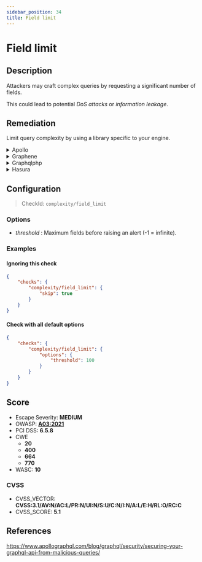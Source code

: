 ```yaml
---
sidebar_position: 34
title: Field limit
---
```


# Field limit

## Description

Attackers may craft complex queries by requesting a significant number of fields.

This could lead to potential *DoS attacks* or *information leakage*.

## Remediation

Limit query complexity by using a library specific to your engine.


<details>
    <summary>Apollo</summary>

Add a module to compute query complexity and set a threshold so that overly broad requests get canceled.

For a user-friendly module which requires no schema modification whatsoever, check out the [graphql-validation-complexity](https://github.com/4Catalyzer/graphql-validation-complexity) module.

```javascript
import { createComplexityLimitRule } from 'graphql-validation-complexity';

const ComplexityLimitRule = createComplexityLimitRule(1000);

const apolloServer = new ApolloServer({
    ...
    validationRules: [ComplexityLimitRule],
});
```

For a more customizable module that lets you manually configure the cost of each field/type of your schema, take a look at the [graphql-cost-analysis](https://github.com/pa-bru/graphql-cost-analysis) module.

This second option is best suited for a more realistic complexity estimator as all fields may not be equal in terms of complexity.

To learn more about complexity estimation, you can read: [Securing Your GraphQL API from Malicious Queries](https://www.apollographql.com/blog/graphql/security/securing-your-graphql-api-from-malicious-queries/).


Source: <https://escape.tech/blog/9-graphql-security-best-practices/>.


</details>

<details>
    <summary>Graphene</summary>

With `graphene-django`, it is possible to implement a custom GraphQL backend to limit query complexity, such as this one:
[graphene-django query cost analysis / complexity limits](https://gist.github.com/thibaudlabat/7b86f1a4da34eccfbfa524ca7359e87c).


</details>

<details>
    <summary>Graphqlphp</summary>

```php
use GraphQL\GraphQL;
use GraphQL\Validator\Rules\QueryComplexity;
use GraphQL\Validator\DocumentValidator;

$rule = new QueryComplexity($maxQueryComplexity = 100);
DocumentValidator::addRule($rule);

GraphQL::executeQuery(/*...*/);
```

Source: <https://github.com/webonyx/graphql-php/blob/master/docs/security.md#query-complexity-analysis>


</details>

<details>
    <summary>Hasura</summary>

Limit the number of fecthed fields with Response Limiting.
To learn how to implement it, check out [Hasura's Response Limiting guide](https://hasura.io/learn/graphql/hasura-advanced/security/5-response-limit/).


</details>

## Configuration

> CheckId: `complexity/field_limit`

### Options

- *threshold* : Maximum fields before raising an alert (-1 = infinite).



### Examples


#### Ignoring this check

```json
{
    "checks": {
        "complexity/field_limit": {
            "skip": true
        }
    }
}
```


#### Check with all default options

```json
{
    "checks": {
        "complexity/field_limit": {
            "options": {
                "threshold": 100
            }
        }
    }
}
```




## Score

- Escape Severity: **<span className="medium-severity">MEDIUM</span>**
- OWASP: **[A03:2021](https://owasp.org/Top10/A03_2021-Injection/)**
- PCI DSS: **6.5.8**
- CWE
  - **20**
  - **400**
  - **664**
  - **770**
- WASC: **10**



### CVSS

- CVSS_VECTOR: **CVSS:3.1/AV:N/AC:L/PR:N/UI:N/S:U/C:N/I:N/A:L/E:H/RL:O/RC:C**
- CVSS_SCORE: **5.1**

## References

https://www.apollographql.com/blog/graphql/security/securing-your-graphql-api-from-malicious-queries/
